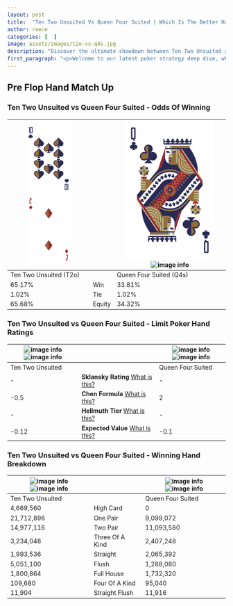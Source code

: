 ```yaml
---
layout: post
title:  "Ten Two Unsuited Vs Queen Four Suited | Which Is The Better Hand In Poker? A Complete Guide"
author: reece
categories: [  ]
image: assets/images/t2o-vs-q4s.jpg
description: "Discover the ultimate showdown between Ten Two Unsuited and Queen Four Suited in poker! Uncover the odds, strategies, and scenarios where one hand triumphs over the other. Get ready to up your poker game with this thrilling analysis."
first_paragraph: "<p>Welcome to our latest poker strategy deep dive, where we're pitting two distinct hands against each other in a high-stakes showdown: Ten Two Unsuited vs Queen Four Suited.</p><p>In the dynamic world of poker, every decision counts, and knowing which hand holds the upper hand is key to your success at the table.</p><p>In this article, we'll dissect these two hands, explore the scenarios where one dominates the other, and equip you with the knowledge to make strategic choices that can tip the odds in your favor.</p><p>Get ready to unravel the intriguing dynamics of these poker hands and elevate your game to new heights.</p>"
---
```




[comment]: # (sp0)

## Pre Flop Hand Match Up

<div class="table hand-ratings" markdown="1"> 



### Ten Two Unsuited vs Queen Four Suited - Odds Of Winning


    
| ![image info](assets/images/hand1/T.png) ![image info](assets/images/hand1/2o.png) |  | ![image info](assets/images/hand2/Q.png) ![image info](assets/images/hand2/4s.png) |
| -------- | -------- | -------- |
| Ten Two Unsuited (T2o) |  | Queen Four Suited (Q4s) |
| 65.17% | Win | 33.81% |
| 1.02% | Tie | 1.02% |
| 65.68% | Equity | 34.32% |




[comment]: # (sp1)



### Ten Two Unsuited vs Queen Four Suited - Limit Poker Hand Ratings


    
| ![image info](https://www.riverpairs.com/assets/images/hand1/T.png) ![image info](https://www.riverpairs.com/assets/images/hand1/2o.png) |  | ![image info](https://www.riverpairs.com/assets/images/hand2/Q.png) ![image info](https://www.riverpairs.com/assets/images/hand2/4s.png) |
| -------- | -------- | -------- |
| Ten Two Unsuited |  | Queen Four Suited |
| - | **Sklansky Rating** [What is this?](/sklansky-rating-explained) | - |
| -0.5 | **Chen Formula** [What is this?](/chen-formula-explained) | 2 |
| - | **Hellmuth Tier** [What is this?](/Hellmuth-tier-explained) | - |
| -0.12 | **Expected Value** [What is this?](/expected-value-explained) | -0.1 |




[comment]: # (sp2)



### Ten Two Unsuited vs Queen Four Suited - Winning Hand Breakdown


    
| ![image info](https://www.riverpairs.com/assets/images/hand1/T.png) ![image info](https://www.riverpairs.com/assets/images/hand1/2o.png) |  | ![image info](https://www.riverpairs.com/assets/images/hand2/Q.png) ![image info](https://www.riverpairs.com/assets/images/hand2/4s.png) |
| -------- | -------- | -------- |
| Ten Two Unsuited |  | Queen Four Suited |
| 4,669,560 | High Card | 0 |
| 21,712,896 | One Pair | 9,099,072 |
| 14,977,116 | Two Pair | 11,093,580 |
| 3,234,048 | Three Of A Kind | 2,407,248 |
| 1,993,536 | Straight | 2,065,392 |
| 5,051,100 | Flush | 1,288,080 |
| 1,800,864 | Full House | 1,732,320 |
| 109,680 | Four Of A Kind | 95,040 |
| 11,904 | Straight Flush | 11,916 |




[comment]: # (sp3)



</div>

[comment]: # (sp4)



[comment]: # (sp5)


